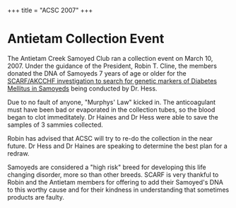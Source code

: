 +++
title = "ACSC 2007"
+++


# Antietam Collection Event


The Antietam Creek Samoyed Club ran a collection event on March 10, 2007. Under the guidance of the President, Robin T. Cline, the members donated the DNA of Samoyeds 7 years of age or older for the [SCARF/AKCCHF investigation to search for genetic markers of Diabetes Mellitus in Samoyeds](/research/current-studies/akcchf-grant-610) being conducted by Dr. Hess.

Due to no fault of anyone, "Murphys' Law" kicked in. The anticoagulant must have been bad or evaporated in the collection tubes, so the blood began to clot immeditately. Dr Haines and Dr Hess were able to save the samples of 3 sammies collected.

Robin has advised that ACSC will try to re-do the collection in the near future. Dr Hess and Dr Haines are speaking to determine the best plan for a redraw.

Samoyeds are considered a "high risk" breed for developing this life changing disorder, more so than other breeds. SCARF is very thankful to Robin and the Antietam members for offering to add their Samoyed's DNA to this worthy cause and for their kindness in understanding that sometimes products are faulty.
